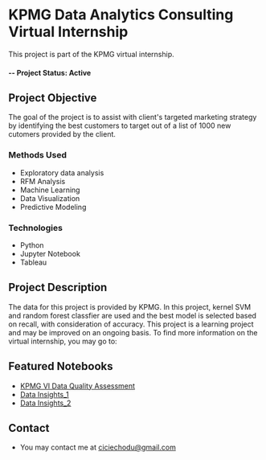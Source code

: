 # KPMG Data Analytics Consulting Virtual Internship 
This project is part of the KPMG virtual internship.

#### -- Project Status: Active

## Project Objective
The goal of the project is to assist with client's targeted marketing strategy by identifying the best customers to target out of a list of 1000 new cutomers provided by the client. 

### Methods Used
* Exploratory data analysis
* RFM Analysis
* Machine Learning
* Data Visualization
* Predictive Modeling 

### Technologies
* Python
* Jupyter Notebook
* Tableau

## Project Description
The data for this project is provided by KPMG. 
In this project, kernel SVM and random forest classfier are used and the best model is selected based on recall, with consideration of accuracy. 
This project is a learning project and may be improved on an ongoing basis. 
To find more information on the virtual internship, you may go to: 

## Featured Notebooks
* [KPMG VI Data Quality Assessment](https://github.com/ciciecho-ds/kpmgvi/blob/main/KPMG_VI_Task_1_final.ipynb)
* [Data Insights_1](https://github.com/ciciecho-ds/kpmgvi/blob/main/KPMG%20VI_Task2_Part1_final.ipynb)
* [Data Insights_2](https://github.com/ciciecho-ds/kpmgvi/blob/main/KPMG%20VI_Task2_Part2_final.ipynb)

## Contact
* You may contact me at ciciechodu@gmail.com
